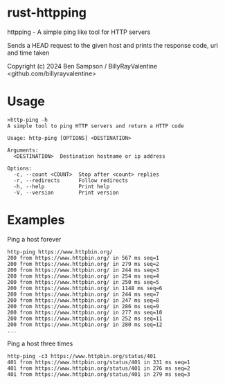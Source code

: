 # rust-httpping
httpping - A simple ping like tool for HTTP servers

Sends a HEAD request to the given host and prints the response code, url and time taken 

Copyright (c) 2024 Ben Sampson / BillyRayValentine <github.com/billyrayvalentine>

# Usage
```
>http-ping -h    
A simple tool to ping HTTP servers and return a HTTP code

Usage: http-ping [OPTIONS] <DESTINATION>

Arguments:
  <DESTINATION>  Destination hostname or ip address

Options:
  -c, --count <COUNT>  Stop after <count> replies
  -r, --redirects      Follow redirects
  -h, --help           Print help
  -V, --version        Print version
```

# Examples
Ping a host forever
```
http-ping https://www.httpbin.org/        
200 from https://www.httpbin.org/ in 567 ms seq=1
200 from https://www.httpbin.org/ in 279 ms seq=2
200 from https://www.httpbin.org/ in 244 ms seq=3
200 from https://www.httpbin.org/ in 254 ms seq=4
200 from https://www.httpbin.org/ in 250 ms seq=5
200 from https://www.httpbin.org/ in 1148 ms seq=6
200 from https://www.httpbin.org/ in 244 ms seq=7
200 from https://www.httpbin.org/ in 247 ms seq=8
200 from https://www.httpbin.org/ in 286 ms seq=9
200 from https://www.httpbin.org/ in 277 ms seq=10
200 from https://www.httpbin.org/ in 252 ms seq=11
200 from https://www.httpbin.org/ in 280 ms seq=12
...
```

Ping a host three times
```
http-ping -c3 https://www.httpbin.org/status/401
401 from https://www.httpbin.org/status/401 in 331 ms seq=1
401 from https://www.httpbin.org/status/401 in 276 ms seq=2
401 from https://www.httpbin.org/status/401 in 279 ms seq=3
```
